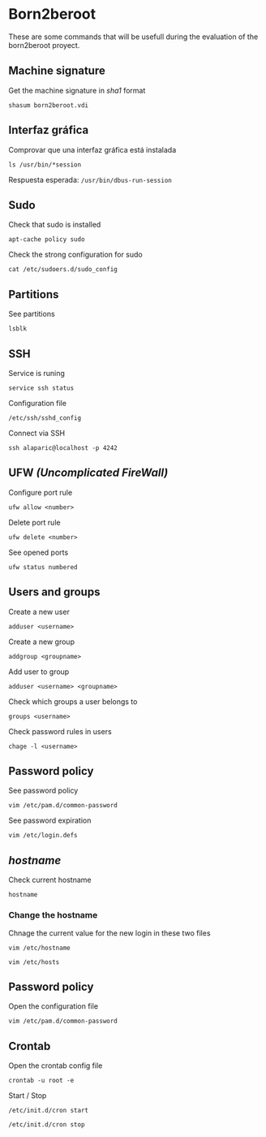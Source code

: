 # Born2beroot

These are some commands that will be usefull during the evaluation of the born2beroot proyect.

## Machine signature

Get the machine signature in *sha1* format

```
shasum born2beroot.vdi
```

## Interfaz gráfica

Comprovar que una interfaz gráfica está instalada

```
ls /usr/bin/*session
```

Respuesta esperada: `/usr/bin/dbus-run-session`

## Sudo

Check that sudo is installed

```
apt-cache policy sudo
```

Check the strong configuration for sudo

```
cat /etc/sudoers.d/sudo_config
```

## Partitions

See partitions

```
lsblk
```

## SSH

Service is runing

```
service ssh status
```

Configuration file

```
/etc/ssh/sshd_config
```

Connect via SSH

```
ssh alaparic@localhost -p 4242
```

## UFW _(Uncomplicated FireWall)_

Configure port rule

```
ufw allow <number>
```

Delete port rule

```
ufw delete <number>
```

See opened ports

```
ufw status numbered
```

## Users and groups

Create a new user

```
adduser <username>
```

Create a new group

```
addgroup <groupname>
```

Add user to group

```
adduser <username> <groupname>
```

Check which groups a user belongs to

```
groups <username>
```

Check password rules in users

```
chage -l <username>
```

## Password policy

See password policy

```
vim /etc/pam.d/common-password
```

See password expiration

```
vim /etc/login.defs
```

## _hostname_

Check current hostname

```
hostname
```

### Change the hostname

Chnage the current value for the new login in these two files

```
vim /etc/hostname
```

```
vim /etc/hosts
```

## Password policy

Open the configuration file

```
vim /etc/pam.d/common-password
```

## Crontab

Open the crontab config file

```
crontab -u root -e
```

Start / Stop

```
/etc/init.d/cron start

/etc/init.d/cron stop
```
